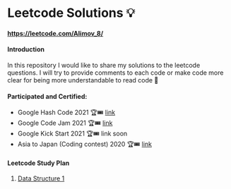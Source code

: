 # Leetcode Solutions 💡 
####  https://leetcode.com/Alimov_8/

#### Introduction
In this repository I would like to share my solutions to the leetcode questions.
I will try to provide comments to each code or make code more clear for being more understandable to read code 💬

#### Participated and Certified:
- Google Hash Code 2021 🏆🎟 [link](https://drive.google.com/file/d/1U_rj13vygZNI6DywTjhBmshzNBcgZzh1/view?usp=sharing)
- Google Code Jam 2021  🏆🎟 [link](https://drive.google.com/file/d/1CQHxDgIdExqhrLHG0HI4plbtVAyVzDgj/view?usp=sharing)
- Google Kick Start 2021 🏆🎟 link soon
- Asia to Japan (Coding contest) 2020 🏆🎟 [link](https://drive.google.com/file/d/1Xymb6D0q4oemFzJI1jEWy8ASCLQzRV9Y/view?usp=sharing)

#### Leetcode Study Plan
1. [Data Structure 1](https://github.com/Alimov-8/leetcode-solutions/tree/master/Data%20Structure%201#leetcode-study-plan---data-structures-1)


